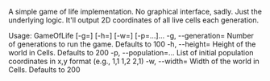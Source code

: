A simple game of life implementation.
No graphical interface, sadly. Just the underlying logic.
It'll output 2D coordinates of all live cells each generation.

Usage: GameOfLife [-g=<generations>] [-h=<height>] [-w=<width>]
                  [-p=<initialPopulation>...]...
  -g, --generation=<generations>
                          Number of generations to run the game. Defaults to 100
  -h, --height=<height>   Height of the world in Cells. Defaults to 200
  -p, --population=<initialPopulation>...
                          List of initial population coordinates in x,y format
                            (e.g., 1,1 1,2 2,1)
  -w, --width=<width>     Width of the world in Cells. Defaults to 200
